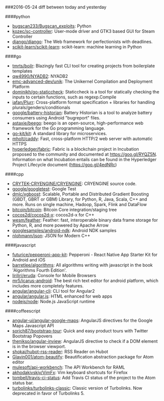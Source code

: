 ###2016-05-24
diff between today and yesterday

####python
* [bugscan233/Bugscan_exploits](https://github.com/bugscan233/Bugscan_exploits): Python
* [kozec/sc-controller](https://github.com/kozec/sc-controller): User-mode driver and GTK3 based GUI for Steam Controller
* [django/django](https://github.com/django/django): The Web framework for perfectionists with deadlines.
* [scikit-learn/scikit-learn](https://github.com/scikit-learn/scikit-learn): scikit-learn: machine learning in Python

####go
* [tmrts/boilr](https://github.com/tmrts/boilr):  Blazingly fast CLI tool for creating projects from boilerplate templates
* [qw4990/NYADB2](https://github.com/qw4990/NYADB2): NYADB2
* [emc-advanced-dev/unik](https://github.com/emc-advanced-dev/unik): The Unikernel Compilation and Deployment Platform
* [dominikh/go-staticcheck](https://github.com/dominikh/go-staticcheck): Staticcheck is a tool for statically checking the inputs to certain functions, such as regexp.Compile
* [iafan/Plurr](https://github.com/iafan/Plurr): Cross-platform format specification + libraries for handling plurals/genders/conditionals
* [google/battery-historian](https://github.com/google/battery-historian): Battery Historian is a tool to analyze battery consumers using Android "bugreport" files.
* [astaxie/beego](https://github.com/astaxie/beego): beego is an open-source, high-performance web framework for the Go programming language.
* [go-kit/kit](https://github.com/go-kit/kit): A standard library for microservices.
* [mholt/caddy](https://github.com/mholt/caddy): Fast, cross-platform HTTP/2 web server with automatic HTTPS
* [hyperledger/fabric](https://github.com/hyperledger/fabric): Fabric is a blockchain project in Incubation proposed to the community and documented at https://goo.gl/RYQZ5N. Information on what Incubation entails can be found in the Hyperledger Project Lifecycle document (https://goo.gl/4edNRc)

####cpp
* [CRYTEK-CRYENGINE/CRYENGINE](https://github.com/CRYTEK-CRYENGINE/CRYENGINE): CRYENGINE source code.
* [google/googletest](https://github.com/google/googletest): Google Test
* [dmlc/xgboost](https://github.com/dmlc/xgboost): Scalable, Portable and Distributed Gradient Boosting (GBDT, GBRT or GBM) Library, for Python, R, Java, Scala, C++ and more. Runs on single machine, Hadoop, Spark, Flink and DataFlow
* [bitcoin/bitcoin](https://github.com/bitcoin/bitcoin): Bitcoin Core integration/staging tree
* [cocos2d/cocos2d-x](https://github.com/cocos2d/cocos2d-x): cocos2d-x for C++
* [wesm/feather](https://github.com/wesm/feather): Feather: fast, interoperable binary data frame storage for Python, R, and more powered by Apache Arrow
* [googlesamples/android-ndk](https://github.com/googlesamples/android-ndk): Android NDK samples
* [nlohmann/json](https://github.com/nlohmann/json): JSON for Modern C++

####javascript
* [futurice/pepperoni-app-kit](https://github.com/futurice/pepperoni-app-kit): Pepperoni - React Native App Starter Kit for Android and iOS
* [barretlee/algorithms](https://github.com/barretlee/algorithms): All algorithms writing with javascript in the book 'Algorithms Fourth Edition'.
* [liriliri/eruda](https://github.com/liriliri/eruda): Console for Mobile Browsers
* [mr5/icarus-android](https://github.com/mr5/icarus-android): The best rich text editor for android platform, which includes more completely features. 
* [angular/angular-cli](https://github.com/angular/angular-cli): CLI tool for Angular2
* [angular/angular.js](https://github.com/angular/angular.js): HTML enhanced for web apps
* [nodejs/node](https://github.com/nodejs/node): Node.js JavaScript runtime 

####coffeescript
* [angular-ui/angular-google-maps](https://github.com/angular-ui/angular-google-maps): AngularJS directives for the Google Maps Javascript API
* [sorich87/bootstrap-tour](https://github.com/sorich87/bootstrap-tour): Quick and easy product tours with Twitter Bootstrap Popovers
* [thenikso/angular-inview](https://github.com/thenikso/angular-inview): AngularJS directive to check if a DOM element is in the browser viewport.
* [shokai/hubot-rss-reader](https://github.com/shokai/hubot-rss-reader): RSS Reader on Hubot
* [Glavin001/atom-beautify](https://github.com/Glavin001/atom-beautify):  Beautification abstraction package for Atom editor
* [mulesoft/api-workbench](https://github.com/mulesoft/api-workbench): The API Workbench for RAML
* [akhodakivskiy/VimFx](https://github.com/akhodakivskiy/VimFx): Vim keyboard shortcuts for Firefox
* [tombell/travis-ci-status](https://github.com/tombell/travis-ci-status): Add Travis CI status of the project to the Atom status bar.
* [turbolinks/turbolinks-classic](https://github.com/turbolinks/turbolinks-classic): Classic version of Turbolinks. Now deprecated in favor of Turbolinks 5.
